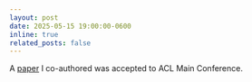 ```yaml
---
layout: post
date: 2025-05-15 19:00:00-0600
inline: true
related_posts: false
---
```


A <a href="https://openreview.net/forum?id=fE0h5HUxLA">paper</a> I co-authored was accepted to ACL Main Conference.